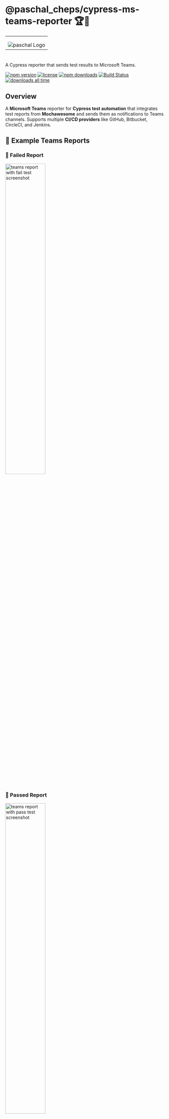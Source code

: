 # **@paschal_cheps/cypress-ms-teams-reporter** 🏆🚀

<table align="center"><tr><td align="center">
<img src="https://github.com/qaPaschalE/cypress-plugins/blob/main/assets/paschal%20logo%20(2).png?raw=true" alt="paschal Logo" style="max-width:120px;  margin-top:15px;"/>
</td></tr></table>

#

A Cypress reporter that sends test results to Microsoft Teams.

</td></tr></table>

[![npm version](https://img.shields.io/npm/v/@paschal_cheps/cypress-ms-teams-reporter)](https://www.npmjs.com/package/@paschal_cheps/cypress-ms-teams-reporter)
[![license](https://img.shields.io/npm/l/@paschal_cheps/cypress-ms-teams-reporter)](https://github.com/qaPaschalE/cypress-plugins/@paschal_cheps/cypress-ms-teams-reporter/blob/main/LICENSE)
[![npm downloads](https://img.shields.io/npm/dt/@paschal_cheps/cypress-ms-teams-reporter)](https://www.npmjs.com/package/@paschal_cheps/cypress-ms-teams-reporter)
[![Build Status](https://github.com/qaPaschalE/cypress-plugins/actions/workflows/build-cypress-ms-teams-reporter.yml/badge.svg)](https://github.com/aPaschalE/cypress-plugins/actions/workflows/build-cypress-ms-teams-reporter.yml)
[![downloads all time](https://img.shields.io/npm/dt/@paschal_cheps/cypress-ms-teams-reporter.svg?style=flat&color=black&label=lifetime%20downloads)](https://www.npmjs.com/package/@paschal_cheps/cypress-ms-teams-reporter)

## Overview

A **Microsoft Teams** reporter for **Cypress test automation** that integrates test reports from **Mochawesome** and sends them as notifications to Teams channels. Supports multiple **CI/CD providers** like GitHub, Bitbucket, CircleCI, and Jenkins.

## **📝 Example Teams Reports**

### **📌 Failed Report**

<img src="https://github.com/qaPaschalE/cypress-plugins/blob/main/assets/Failed_screenshot.jpeg?raw=true" alt="teams report with fail test screenshot" width="50%" />

### **📌 Passed Report**

<img src="https://github.com/qaPaschalE/cypress-plugins/blob/main/assets/Passed_screenshot.jpeg?raw=true" alt="teams report with pass test screenshot" width="50%" />

---

## **📌 Features**

✅ **CI/CD Integration** – Supports GitHub Actions, Bitbucket, CircleCI, Jenkins, or local execution.  
✅ **Microsoft Teams Webhook Support** – Sends test execution reports directly to a Teams channel.  
✅ **Mochawesome Report Parsing** – Extracts data from Cypress test runs.  
✅ **Screenshots & Videos Attachments** – Includes media from test failures.  
✅ **Custom Messages** – Add custom text and metadata (Module Name, Team Name, etc.).  
✅ **Only Failed Tests Mode** – Send notifications only if tests fail.  
✅ **Detailed Logging** – Enable verbose output for debugging.

---

## Prerequisites

- **[cypress-mochawesome-reporter](https://www.npmjs.com/package/cypress-mochawesome-reporter)** must be installed and configured in your Cypress setup and saveJson set to true in reporterOptions.

## **📦 Installation**

```sh
npm install -g @paschal_cheps/cypress-ms-teams-reporter
```

or as a **dev dependency**:

```sh
npm install --save-dev @paschal_cheps/cypress-ms-teams-reporter
```

### **Using `yarn`**

```sh
yarn add -D @paschal_cheps/cypress-ms-teams-reporter
```

---

## **⚙️ Usage**

### **1️⃣ Set up Microsoft Teams Webhook**

To send reports to Microsoft Teams, you need a webhook URL:

- Go to **Microsoft Teams**
- Add a **new Incoming Webhook** to your channel
- Copy the generated **Webhook URL**

### **2️⃣ Configure Environment Variables**

Create a `.env` file in your project root:

```ini
TEAMS_WEBHOOK_URL=https://your-teams-webhook-url
GITHUB_TOKEN=your-github-token  # Only required for GitHub CI
BITBUCKET_WORKSPACE=your-bitbucket-workspace # Required for Bitbucket CI
BITBUCKET_REPO_SLUG=your-bitbucket-repo-slug # Required for Bitbucket CI
BITBUCKET_BUILD_NUMBER=your-bitbucket-build-number # Required for Bitbucket CI
CIRCLE_PROJECT_USERNAME=your-circleci-project-username # Required for CircleCI
CIRCLE_PROJECT_REPONAME=your-circleci-project-reponame # Required for CircleCI
CIRCLE_BUILD_NUM=your-circleci-build-number # Required for CircleCI
CIRCLE_WORKFLOW_ID=your-circleci-workflow-id # Required for CircleCI
CIRCLE_PROJECT_ID=your-circleci-project-id # Required for CircleCI
```

---

### **3️⃣ Running the Reporter**

#### **🔹 Default Usage**

```sh
npx cypress-ms-teams-reporter --ci-provider=github
```

#### **🔹 With `.env` file**

```sh
dotenv -c npx cypress-ms-teams-reporter --ci-provider=github
```

#### **🔹 With Custom Report URL**

```sh
npx cypress-ms-teams-reporter --custom-url="[https://example.com/report.html](https://example.com/report.html)"
```

#### **🔹 Only Send Failed Tests**

```sh
npx cypress-ms-teams-reporter --only-failed
```

### reportConfig.js Usage

```js
// teamsReport.config.js
import "dotenv/config";

export default {
  teamsWebhookUrl: process.env.TEAMS_WEBHOOK_URL, // Replace with your actual webhook URL
  reportDir: "cypress/reports", // Customize the report directory if needed
  reportFilename: "index.json", // Customize the report filename if needed
  reportTitle: "Cypress E2E Tests", // Customize the title of the report in Teams
  ciProvider: "local", // Specify your CI provider (github, bitbucket, circleci, jenkins, local, none)
  customFacts: [
    { name: "Environment", value: "Staging" },
    { name: "Release", value: "v1.2.3" },
  ],

  reportUrl: process.env.REPORT_URL, // Add your report URL here
  customUrl: process.env.REPORT_URL,
};
```

---

## **🔧 CLI Options**

| Option                     | Description                                                                 | Default                 |
| -------------------------- | --------------------------------------------------------------------------- | ----------------------- |
| `--ci-provider <type>`     | Select CI provider (`github`, `bitbucket`, `circleci`, `jenkins`, `local`)  | `github`                |
| `--custom-url <url>`       | Provide a custom test report URL                                            | `""`                    |
| `--report-dir <path>`      | Path to the Mochawesome report directory                                    | `mochareports`          |
| `--screenshot-dir <path>`  | Cypress screenshot directory                                                | `cypress/screenshots`   |
| `--video-dir <path>`       | Cypress video directory                                                     | `cypress/videos`        |
| `--verbose`                | Enable detailed logging                                                     | `false`                 |
| `--only-failed`            | Send notifications only for failed tests                                    | `false`                 |
| `--custom-text <text>`     | Add extra text to the Teams message                                         | `""`                    |
| `--module-name <type>`     | Name of the module under test                                               | `""`                    |
| `--team-name <type>`       | Name of the team receiving the test report                                  | `""`                    |
| `--config-file <path>`     | Path to the configuration file for the Teams reporter                       | `teamsReport.config.js` |

---

## **🖥️ CI/CD Integration**

### **🔹 GitHub Actions**

Add this step to your workflow:

```yaml
- name: Send Cypress Report to Teams
  run: |
    npm install
    dotenv -c npx cypress-ms-teams-reporter --ci-provider=github
  env:
    TEAMS_WEBHOOK_URL: ${{ secrets.TEAMS_WEBHOOK_URL }}
    GITHUB_TOKEN: ${{ secrets.GITHUB_TOKEN }}
```

### **🔹 Jenkins**

```sh
export TEAMS_WEBHOOK_URL="https://your-teams-webhook-url"
npx cypress-ms-teams-reporter --ci-provider=jenkins
```

### **🔹 Bitbucket Pipelines**

```yaml
script:
  - pipe: atlassian/dotenv:1.3.0
    variables:
      DOTENV_PATH: ".env"
  - npx cypress-ms-teams-reporter --ci-provider=bitbucket
```

**Note:** Ensure you have set the `BITBUCKET_WORKSPACE`, `BITBUCKET_REPO_SLUG`, and `BITBUCKET_BUILD_NUMBER` environment variables in your Bitbucket Pipeline settings or in your `.env` file. You can use the `atlassian/dotenv` pipe to load environment variables from a `.env` file.

### **🔹 CircleCI**

```yaml
jobs:
  build:
    steps:
      - run:
          name: Send Cypress Report to Teams
          command: |
            npm install
            npm install dotenv -g
            dotenv -e .env -- npx cypress-ms-teams-reporter --ci-provider=circleci
          environment:
            TEAMS_WEBHOOK_URL: $TEAMS_WEBHOOK_URL
            CIRCLE_PROJECT_USERNAME: $CIRCLE_PROJECT_USERNAME
            CIRCLE_PROJECT_REPONAME: $CIRCLE_PROJECT_REPONAME
            CIRCLE_BUILD_NUM: $CIRCLE_BUILD_NUM
            CIRCLE_WORKFLOW_ID: $CIRCLE_WORKFLOW_ID
            CIRCLE_PROJECT_ID: $CIRCLE_PROJECT_ID
```

**Note:** Ensure you have set the `TEAMS_WEBHOOK_URL`, `CIRCLE_PROJECT_USERNAME`, `CIRCLE_PROJECT_REPONAME`, `CIRCLE_BUILD_NUM`, `CIRCLE_WORKFLOW_ID`, and `CIRCLE_PROJECT_ID` environment variables in your CircleCI project settings or in your `.env` file.

---

## **📊 Report Example (With Pie Chart)**

✅ **Passed:** `80%` 🟢
❌ **Failed:** `15%` 🔴
⚠️ **Pending:** `5%` ⚠️

📊 **Pie Chart:**
🟢🟢🟢🟢🟢🟢🟢🟢🔴🔴⚠️

## Report Example

## ![Default Failed Report](about:sanitized)

## ![Default Passed Report](about:sanitized)

## **📜 License**

MIT License - [@paschal_cheps](https://github.com/paschal-cheps)

🚀 Happy Testing\! 🎯

```

```

